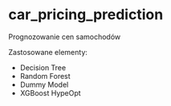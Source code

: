 # car_pricing_prediction

Prognozowanie cen samochodów

Zastosowane elementy:

- Decision Tree
- Random Forest
- Dummy Model
- XGBoost
HypeOpt
